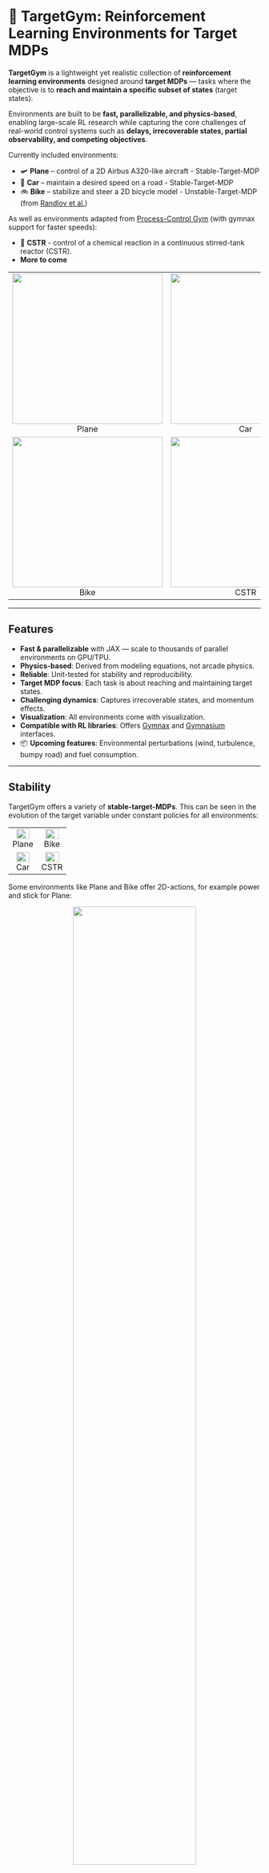 # 🎯 TargetGym: Reinforcement Learning Environments for Target MDPs



**TargetGym** is a lightweight yet realistic collection of **reinforcement learning environments** designed around **target MDPs** — tasks where the objective is to **reach and maintain a specific subset of states** (target states).

Environments are built to be **fast, parallelizable, and physics-based**, enabling large-scale RL research while capturing the core challenges of real-world control systems such as **delays, irrecoverable states, partial observability, and competing objectives**.

Currently included environments:

* 🛩 **Plane** – control of a 2D Airbus A320-like aircraft - Stable-Target-MDP
* 🚗 **Car** – maintain a desired speed on a road - Stable-Target-MDP
* 🚲 **Bike** – stabilize and steer a 2D bicycle model - Unstable-Target-MDP (from [Randlov et al.](https://gwern.net/doc/reinforcement-learning/model-free/1998-randlov.pdf))

As well as environments adapted from [Process-Control Gym](https://github.com/MaximilianB2/pc-gym) (with gymnax support for faster speeds):
* 🧪 **CSTR** - control of a chemical reaction in a continuous stirred-tank reactor (CSTR).
* **More to come**

<table align="center">
  <tr>
    <td align="center">
      <img src="videos/plane/output.gif" width="300px"/><br/>
      Plane
    </td>
    <td align="center">
      <img src="videos/car/output.gif" width="300px"/><br/>
      Car
    </td>
  </tr>
  <tr>
    <td align="center">
      <img src="videos/bike/output.gif" width="300px"/><br/>
      Bike
    </td>
    <td align="center">
      <img src="videos/cstr/output.gif" width="300px"/><br/>
      CSTR
    </td>
  </tr>
</table>



---

## Features

* **Fast & parallelizable** with JAX — scale to thousands of parallel environments on GPU/TPU.
* **Physics-based**: Derived from modeling equations, not arcade physics.
* **Reliable**: Unit-tested for stability and reproducibility.
* **Target MDP focus**: Each task is about reaching and maintaining target states.
* **Challenging dynamics**: Captures irrecoverable states, and momentum effects.
* **Visualization**: All environments come with visualization.
* **Compatible with RL libraries**: Offers [Gymnax](https://github.com/RobertTLange/gymnax) and [Gymnasium](https://github.com/Farama-Foundation/Gymnasium) interfaces.
* 📦 **Upcoming features**: Environmental perturbations (wind, turbulence, bumpy road) and fuel consumption.

---

## Stability

<!-- 
Below is an example of how stable altitude changes with engine power and pitch in the **Plane** environment:

<p align="center">
  <img src="figures/plane/3d_altitude.png" width="70%"/>
</p> -->

TargetGym offers a variety of **stable-target-MDPs**. This can be seen in the evolution of the target variable under constant policies for all environments:

<table align="center">
  <tr>
    <td align="center">
      <img src="figures/plane/power_trajectories.png" width="80%"/><br/>
      Plane
    </td>
    <td align="center">
      <img src="figures/bike/power_trajectories.png" width="80%"/><br/>
      Bike
    </td>
  </tr>
  <tr>
    <td align="center">
      <img src="figures/car/throttle_trajectories.png" width="80%"/><br/>
      Car
    </td>
    <td align="center">
      <img src="figures/cstr/trajectories.png" width="80%"/><br/>
      CSTR
    </td>
  </tr>
</table>

Some environments like Plane and Bike offer 2D-actions, for example power and stick for Plane:

<p align="center">
  <img src="figures/plane/3d_altitude.png" width="70%"/>
</p> 

<!-- 
This illustrates **multi-stability**: with fixed power and pitch, the aircraft naturally converges to a stable altitude. Similar properties can be found in Car environment -->

---

## Installation

Once released on PyPI, install with:

```bash
# Using pip
pip install target-gym

# Or with Poetry
poetry add target-gym
```

---

## Usage

Here’s a minimal example of running an episode in the **Plane** environment and saving a video:

```python
from target_gym import Plane, PlaneParams

# Create env
env = Plane()
seed = 42
env_params = PlaneParams(max_steps_in_episode=1_000)

# Simple constant policy with 80% power and 0° stick input
action = (0.8, 0.0)

# Save the video
env.save_video(lambda o: action, seed, folder="videos", episode_index=0, params=env_params, format="gif")
```

Or train an agent using your favorite RL library (example with stable-baselines3):

```python
from target_gym import GymnasiumPlane
from stable_baselines3 import SAC

env = GymnasiumPlane()
model = SAC("MlpPolicy", env, verbose=1)
model.learn(total_timesteps=10_000, log_interval=4)
model.save("sac_plane")

obs, info = env.reset()
while True:
    action, _states = model.predict(obs, deterministic=True)
    obs, reward, terminated, truncated, info = env.step(action)
    if terminated or truncated:
        break
```

---

## Challenges Modeled

TargetGym tasks are designed to expose RL agents to **realistic control challenges**:

* [x] **Delays**: Inputs (like engine power) take time to fully apply.
* [x] **Partial observability**: Some parts of the state cannot be directly measured.
* [x] **Competing objectives**: Reach the target state quickly while minimizing overshoot or cost.
* [x] **Momentum effects**: Physical inertia delays control effectiveness.
* [x] **Irrecoverable states**: Certain trajectories inevitably lead to failure.
* [ ] **Non-stationarity**: Introduce perturbations in the environments.

---

## Roadmap

* [ ] Add perturbations (wind, turbulence, uneven terrain) for non-stationary dynamics.
* [ ] Easier interface for creating partially-observable variants.
* [ ] Provide benchmark results for popular RL baselines.
* [ ] Add fuel consumption and resource constraints.
* [ ] Add more PC-gym tasks.

---

## 🤝 Contributing

Contributions are welcome!
Open an issue or PR if you have suggestions, bug reports, or new features.

For development you need to install the dev dependencies, which include test, lint and agent dependencies. 

```bash
git clone https://github.com/YannBerthelot/TargetGym.git
cd TargetGym

# Using Poetry (recommended)
poetry install --with dev

# Using pip
python -m pip install -e ".[dev]"

```

---


## 📖 Citation

If you use **TargetGym** in your research or project, please cite it as:

```bibtex
@misc{targetgym2025,
  title        = {TargetGym: Reinforcement Learning Environments for Target MDPs},
  author       = {Yann Berthelot},
  year         = {2025},
  url          = {https://github.com/YannBerthelot/TargetGym},
  note         = {Lightweight physics-based RL environments for aircraft, car, and bike control}
}
```


---

## 📜 License

MIT License – free to use in research and projects.


